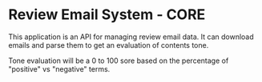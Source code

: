 # Review Email System - CORE

This application is an API for managing review email data.
It can download emails and parse them to get an evaluation of contents tone.

Tone evaluation will be a 0 to 100 sore based on the percentage of "positive" vs "negative" terms.
